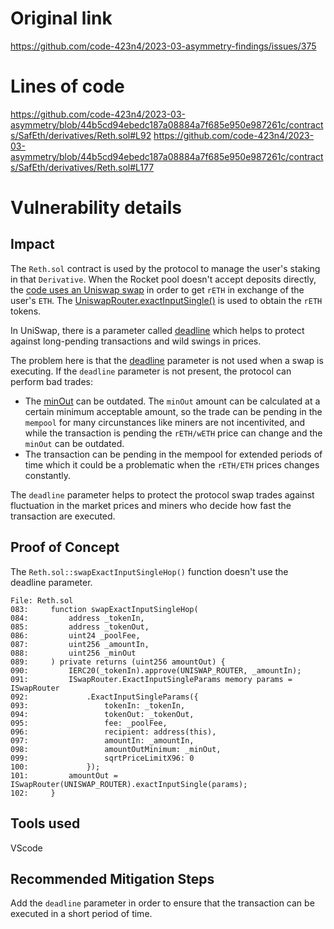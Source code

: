 # Original link
https://github.com/code-423n4/2023-03-asymmetry-findings/issues/375
# Lines of code

https://github.com/code-423n4/2023-03-asymmetry/blob/44b5cd94ebedc187a08884a7f685e950e987261c/contracts/SafEth/derivatives/Reth.sol#L92
https://github.com/code-423n4/2023-03-asymmetry/blob/44b5cd94ebedc187a08884a7f685e950e987261c/contracts/SafEth/derivatives/Reth.sol#L177


# Vulnerability details

## Impact

The ```Reth.sol``` contract is used by the protocol to manage the user's staking in that ```Derivative```. When the Rocket pool doesn't accept deposits directly, the [code uses an Uniswap swap](https://github.com/code-423n4/2023-03-asymmetry/blob/44b5cd94ebedc187a08884a7f685e950e987261c/contracts/SafEth/derivatives/Reth.sol#L177) in order to get ```rETH``` in exchange of the user's ```ETH```. The [UniswapRouter.exactInputSingle()](https://github.com/code-423n4/2023-03-asymmetry/blob/44b5cd94ebedc187a08884a7f685e950e987261c/contracts/SafEth/derivatives/Reth.sol#L101) is used to obtain the ```rETH``` tokens.

In UniSwap, there is a parameter called [deadline](https://docs.uniswap.org/contracts/v3/guides/swaps/single-swaps#swap-input-parameters) which helps to protect against long-pending transactions and wild swings in prices.

The problem here is that the [deadline](https://github.com/code-423n4/2023-03-asymmetry/blob/44b5cd94ebedc187a08884a7f685e950e987261c/contracts/SafEth/derivatives/Reth.sol#L92) parameter is not used when a swap is executing. If the ```deadline``` parameter is not present, the protocol can perform bad trades:

- The [minOut](https://github.com/code-423n4/2023-03-asymmetry/blob/44b5cd94ebedc187a08884a7f685e950e987261c/contracts/SafEth/derivatives/Reth.sol#L173) can be outdated. The ```minOut``` amount can be calculated at a certain minimum acceptable amount, so the trade can be pending in the ```mempool``` for many circunstances like miners are not incentivited, and while the transaction is pending the ```rETH/wETH``` price can change and the ```minOut``` can be outdated.
- The transaction can be pending in the mempool for extended periods of time which it could be a problematic when the ```rETH/ETH``` prices changes constantly.

The ```deadline``` parameter helps to protect the protocol swap trades against fluctuation in the market prices and miners who decide how fast the transaction are executed.

## Proof of Concept

The ```Reth.sol::swapExactInputSingleHop()``` function doesn't use the deadline parameter.

```solidity
File: Reth.sol
083:     function swapExactInputSingleHop(
084:         address _tokenIn,
085:         address _tokenOut,
086:         uint24 _poolFee,
087:         uint256 _amountIn,
088:         uint256 _minOut
089:     ) private returns (uint256 amountOut) {
090:         IERC20(_tokenIn).approve(UNISWAP_ROUTER, _amountIn);
091:         ISwapRouter.ExactInputSingleParams memory params = ISwapRouter
092:             .ExactInputSingleParams({
093:                 tokenIn: _tokenIn,
094:                 tokenOut: _tokenOut,
095:                 fee: _poolFee,
096:                 recipient: address(this),
097:                 amountIn: _amountIn,
098:                 amountOutMinimum: _minOut,
099:                 sqrtPriceLimitX96: 0
100:             });
101:         amountOut = ISwapRouter(UNISWAP_ROUTER).exactInputSingle(params);
102:     }
```

## Tools used

VScode

## Recommended Mitigation Steps

Add the ```deadline``` parameter in order to ensure that the transaction can be executed in a short period of time.